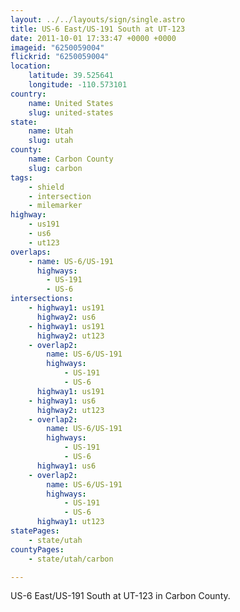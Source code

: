 ```yaml
---
layout: ../../layouts/sign/single.astro
title: US-6 East/US-191 South at UT-123
date: 2011-10-01 17:33:47 +0000 +0000
imageid: "6250059004"
flickrid: "6250059004"
location:
    latitude: 39.525641
    longitude: -110.573101
country:
    name: United States
    slug: united-states
state:
    name: Utah
    slug: utah
county:
    name: Carbon County
    slug: carbon
tags:
    - shield
    - intersection
    - milemarker
highway:
    - us191
    - us6
    - ut123
overlaps:
    - name: US-6/US-191
      highways:
        - US-191
        - US-6
intersections:
    - highway1: us191
      highway2: us6
    - highway1: us191
      highway2: ut123
    - overlap2:
        name: US-6/US-191
        highways:
            - US-191
            - US-6
      highway1: us191
    - highway1: us6
      highway2: ut123
    - overlap2:
        name: US-6/US-191
        highways:
            - US-191
            - US-6
      highway1: us6
    - overlap2:
        name: US-6/US-191
        highways:
            - US-191
            - US-6
      highway1: ut123
statePages:
    - state/utah
countyPages:
    - state/utah/carbon

---
```

US-6 East/US-191 South at UT-123 in Carbon County.